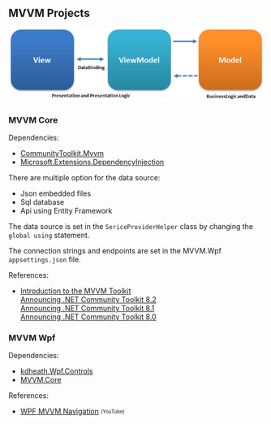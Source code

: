 ## MVVM Projects
![](MVVMPattern.png)

### MVVM Core

Dependencies:
- [CommunityToolkit.Mvvm](https://www.nuget.org/packages/CommunityToolkit.Mvvm)
- [Microsoft.Extensions.DependencyInjection](https://www.nuget.org/packages/Microsoft.Extensions.DependencyInjection)

There are multiple option for the data source:
- Json embedded files
- Sql database
- Api using Entity Framework

The data source is set in the `SericeProviderHelper` class by changing the `global using` statement.

The connection strings and endpoints are set in the MVVM.Wpf `appsettings.json` file.

References:
- [Introduction to the MVVM Toolkit](https://learn.microsoft.com/en-us/dotnet/communitytoolkit/mvvm/)\
[Announcing .NET Community Toolkit 8.2](https://devblogs.microsoft.com/dotnet/announcing-the-dotnet-community-toolkit-820/)\
[Announcing .NET Community Toolkit 8.1](https://devblogs.microsoft.com/dotnet/announcing-the-dotnet-community-toolkit-810/)\
[Announcing .NET Community Toolkit 8.0](https://devblogs.microsoft.com/dotnet/announcing-the-dotnet-community-toolkit-800/)

### MVVM Wpf

Dependencies:
- [kdheath.Wpf.Controls](https://www.nuget.org/packages/kdheath.Wpf.Controls)
- [MVVM.Core](https://github.com/KevinDHeath/HomeBase/tree/main/src/MVVM/Core)

References:
- [WPF MVVM Navigation](https://www.youtube.com/playlist?list=PLA8ZIAm2I03ggP55JbLOrXl6puKw4rEb2) <sub><sup>(YouTube)</sup></sub>
